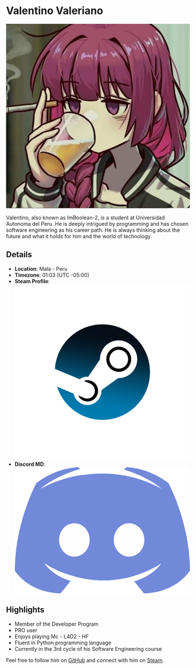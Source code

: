# Valentino Valeriano

![Profile Picture](resources/file.jpg)

Valentino, also known as ImBoolean-2, is a student at Universidad Autonoma del Peru. He is deeply intrigued by programming and has chosen software engineering as his career path. He is always thinking about the future and what it holds for him and the world of technology.

## Details

- **Location**: Mala - Peru
- **Timezone**: 01:03 (UTC -05:00)
- **Steam Profile**: [![Steam Icon](resources/steam_icon.png)](https://steamcommunity.com/profiles/76561198884125423/)
- **Discord MD**: [![Discord Icon](resources/discord_icon.png)](Your_Discord_Link)

## Highlights

- Member of the Developer Program
- PRO user
- Enjoys playing Mc - L4D2  - HF
- Fluent in Python programming language
- Currently in the 3rd cycle of his Software Engineering course

Feel free to follow him on [GitHub](https://github.com/ImBoolean-2imboolean) and connect with him on [Steam](https://steamcommunity.com/profiles/76561198884125423/).